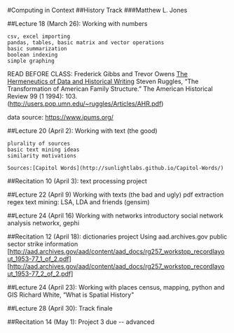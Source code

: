 #Computing in Context
##History Track
###Matthew L. Jones

##Lecture 18 (March 26): Working with numbers

	csv, excel importing
	pandas, tables, basic matrix and vector operations
	basic summarization
	boolean indexing
	simple graphing

READ BEFORE CLASS:
Frederick Gibbs and Trevor Owens [The Hermeneutics of Data and Historical Writing](http://writinghistory.trincoll.edu/data/gibbs-owens-2012-spring/)
Steven Ruggles, “The Transformation of American Family Structure.” The American Historical
Review 99 (1 1994): 103. (http://users.pop.umn.edu/~ruggles/Articles/AHR.pdf)


data source: https://www.ipums.org/


##Lecture 20 (April 2): Working with text (the good)

	plurality of sources
	basic text mining ideas
	similarity motivations

	Sources:[Capitol Words](http://sunlightlabs.github.io/Capitol-Words/)

##Recitation 10 (April 3): text processing project

##Lecture 22 (April 9) Working with texts (the bad and ugly)
	pdf extraction
	regex
	text mining: LSA, LDA and friends (gensim)

##Lecture 24 (April 16) Working with networks
	introductory social network analysis
	networkx, gephi

##Recitation 12 (April 18): dictionaries project
	Using aad.archives.gov public sector strike information
	[http://aad.archives.gov/aad/content/aad_docs/rg257_workstop_recordlayout_1953-77_1_of_2.pdf]
	[http://aad.archives.gov/aad/content/aad_docs/rg257_workstop_recordlayout_1953-77_2_of_2.pdf]

##Lecture 24 (April 23): Working with places
	census, mapping, python and GIS
  	Richard White, “What is Spatial History" 
  
  
##Lecture 28 (April 30): Track finale

##Recitation 14 (May 1): Project 3 due -- advanced

